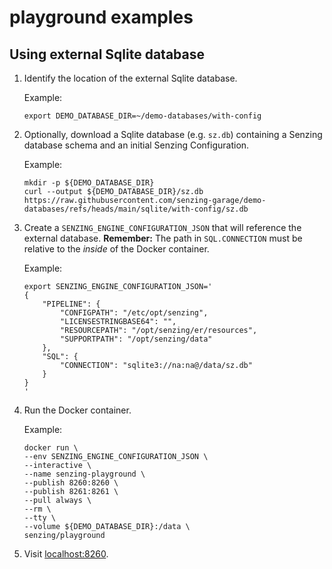 # playground examples

## Using external Sqlite database

1. Identify the location of the external Sqlite database.

   Example:

    ```console
    export DEMO_DATABASE_DIR=~/demo-databases/with-config
    ```

1. Optionally, download a Sqlite database (e.g. `sz.db`) containing a Senzing database schema
   and an initial Senzing Configuration.

   Example:

    ```console
    mkdir -p ${DEMO_DATABASE_DIR}
    curl --output ${DEMO_DATABASE_DIR}/sz.db https://raw.githubusercontent.com/senzing-garage/demo-databases/refs/heads/main/sqlite/with-config/sz.db
    ```

1. Create a `SENZING_ENGINE_CONFIGURATION_JSON` that will reference the external database.
   **Remember:**  The path in `SQL.CONNECTION` must be relative to the *inside* of the Docker container.

   Example:

    ```console
    export SENZING_ENGINE_CONFIGURATION_JSON='
    {
        "PIPELINE": {
            "CONFIGPATH": "/etc/opt/senzing",
            "LICENSESTRINGBASE64": "",
            "RESOURCEPATH": "/opt/senzing/er/resources",
            "SUPPORTPATH": "/opt/senzing/data"
        },
        "SQL": {
            "CONNECTION": "sqlite3://na:na@/data/sz.db"
        }
    }
    '
    ```

1. Run the Docker container.

   Example:

    ```console
    docker run \
    --env SENZING_ENGINE_CONFIGURATION_JSON \
    --interactive \
    --name senzing-playground \
    --publish 8260:8260 \
    --publish 8261:8261 \
    --pull always \
    --rm \
    --tty \
    --volume ${DEMO_DATABASE_DIR}:/data \
    senzing/playground
    ```

1. Visit [localhost:8260].

[localhost:8260]: http://localhost:8260
